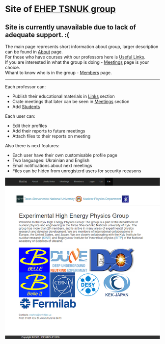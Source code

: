 <h1>Site of <a href="http://www.exp-hep.univ.kiev.ua">EHEP TSNUK group</a></h1>
<h2>Site is currently unavailable due to lack of adequate support. :(</h2>

The main page represents short information about group, larger description can be found in <a href="http://www.exp-hep.univ.kiev.ua/about/">About</a> page. <br>
For those who have courses with our professors here is <a href="http://www.exp-hep.univ.kiev.ua/links/">Useful Links</a>. <br>
If you are interested in what the group is doing - <a href="http://www.exp-hep.univ.kiev.ua/meetings/">Meetings</a> page is your choice. <br>
Whant to know who is in the group - <a href="http://www.exp-hep.univ.kiev.ua/members/">Members</a> page. 
<hr>

Each professor can:
<ul>
  <li>Publish their educational materials in <a href="http://www.exp-hep.univ.kiev.ua/links/">Links</a> section</li>
  <li>Crate meetings that later can be seen in <a href="http://www.exp-hep.univ.kiev.ua/meetings/">Meetings</a> section</li>
  <li>Add <a href="http://www.exp-hep.univ.kiev.ua/members/">Students</a></li>
</ul>
Each user can:
<ul>
  <li>Edit their profiles</li>
  <li>Add their reports to future meetings</li>
  <li>Attach files to their reports on meeting</li>
</ul>

Also there is next features:
<ul>
  <li>Each user have their own customisable profile page</li>
  <li>Two languages: Ukrainian and English</li>
  <li>Email notifications about next meetings</li>
  <li>Files can be hiden from unregisterd users for security reeasons</li>
</ul>

<img src="media/wgs.jpg">
